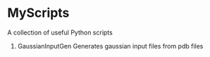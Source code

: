 # MyScripts
A collection of useful Python scripts

1. GaussianInputGen
Generates gaussian input files from pdb files
